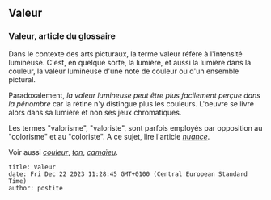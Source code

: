 ## Valeur
### Valeur, article du glossaire
 Dans le contexte des arts picturaux, la terme valeur réfère à l'intensité lumineuse. C'est, en quelque sorte, la lumière, et aussi la lumière dans la couleur, la valeur lumineuse d'une note de couleur ou d'un ensemble pictural.

Paradoxalement, _la valeur lumineuse peut être plus facilement perçue dans la pénombre_ car la rétine n'y distingue plus les couleurs. L'oeuvre se livre alors dans sa lumière et non ses jeux chromatiques.

Les termes "valorisme", "valoriste", sont parfois employés par opposition au "colorisme" et au "coloriste". A ce sujet, lire l'article _[nuance](nuance.html)_.

Voir aussi _[couleur](couleur.html)_, _[ton](ton.html)_, _[camaïeu](camaieu.html)_.




```
title: Valeur
date: Fri Dec 22 2023 11:28:45 GMT+0100 (Central European Standard Time)
author: postite
```

    